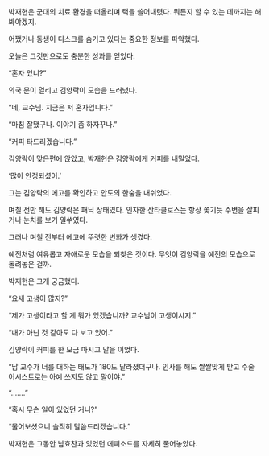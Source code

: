 박재현은 군대의 치료 환경을 떠올리며 턱을 쓸어내렸다. 뭐든지 할 수 있는 데까지는 해 봐야겠지.

어쨌거나 동생이 디스크를 숨기고 있다는 중요한 정보를 파악했다.

오늘은 그것만으로도 충분한 성과를 얻었다.

“혼자 있니?”

의국 문이 열리고 김양락이 모습을 드러냈다.

“네, 교수님. 지금은 저 혼자입니다.”

“마침 잘됐구나. 이야기 좀 하자꾸나.”

“커피 타드리겠습니다.”

김양락이 맞은편에 앉았고, 박재현은 김양락에게 커피를 내밀었다.

‘많이 안정되셨어.’

그는 김양락의 에고를 확인하고 안도의 한숨을 내쉬었다.

며칠 전만 해도 김양락은 패닉 상태였다. 인자한 산타클로스는 항상 쫓기듯 주변을 살피거나 눈치를 보기 일쑤였다.

그러나 며칠 전부터 에고에 뚜렷한 변화가 생겼다.

예전처럼 여유롭고 자애로운 모습을 되찾은 것이다. 무엇이 김양락을 예전의 모습으로 돌려놓은 걸까.

박재현은 그게 궁금했다.

“요새 고생이 많지?”

“제가 고생이라고 할 게 뭐가 있겠습니까? 교수님이 고생이시지.”

“내가 아닌 것 같아도 다 보고 있어.”

김양락이 커피를 한 모금 마시고 말을 이었다.

“남 교수가 너를 대하는 태도가 180도 달라졌더구나. 인사를 해도 쌀쌀맞게 받고 수술 어시스트로는 아예 쓰지도 않고 말이야.”

“…….”

“혹시 무슨 일이 있었던 거니?”

“물어보셨으니 솔직히 말씀드리겠습니다.”

박재현은 그동안 남효찬과 있었던 에피소드를 자세히 풀어놓았다.